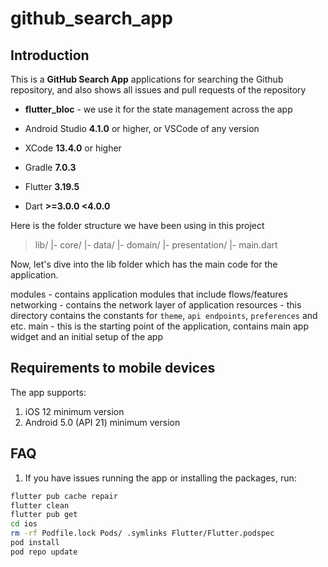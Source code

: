 # github_search_app

## Introduction

This is a **GitHub Search App**  applications for searching the Github repository, and also shows all issues and pull requests of the repository

- **flutter_bloc** - we use it for the state management across the app

- Android Studio **4.1.0** or higher, or VSCode of any version
- XCode **13.4.0** or higher
- Gradle **7.0.3**
- Flutter **3.19.5**
- Dart **>=3.0.0 <4.0.0**

Here is the folder structure we have been using in this project

> lib/
> |- core/
> |- data/
> |- domain/
> |- presentation/
> |- main.dart

 Now, let's dive into the lib folder which has the main code for the application.


modules - contains application modules that include flows/features
networking - contains the network layer of application
resources - this directory contains the constants for `theme`, `api endpoints`, `preferences` and etc.
main - this is the starting point of the application, contains main app widget and an initial setup of the app

## Requirements to mobile devices

The app supports:

1. iOS 12 minimum version
2. Android 5.0 (API 21) minimum version

## FAQ

1. If you have issues running the app or installing the packages, run:

```bash
flutter pub cache repair
flutter clean
flutter pub get
cd ios
rm -rf Podfile.lock Pods/ .symlinks Flutter/Flutter.podspec
pod install
pod repo update
